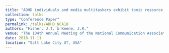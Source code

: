 ```yaml
---
title: "ADHD individuals and media multitaskers exhibit tonic resource allocation differences When processing educational multimedia messages"
collection: talks
type: "Conference Paper"
permalink: /talks/ADHD_NCA18
authors: "Fisher, J.T. & Keene, J.R."
venue: "The 104th Annual Meeting of the National Communication Association"
date: 2018-11-11
location: "Salt Lake City UT, USA"
---
```

